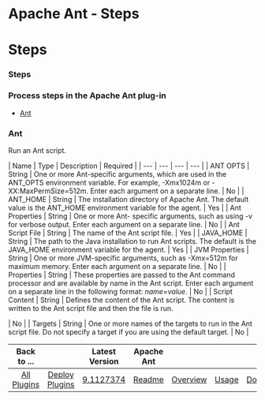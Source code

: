 
Apache Ant - Steps
==================

# Steps



### Steps




 



### Process steps in the Apache Ant plug-in


* [Ant](#ant)




### Ant


Run an Ant script.




| 
Name | Type | Description | Required |
| --- | --- | --- | --- |
| ANT OPTS | String | One or more Ant-specific 
arguments, which are used in the ANT\_OPTS environment variable. For example, -Xmx1024m or -XX:MaxPermSize=512m. Enter 
each argument on a separate line.
  | No |
| ANT\_HOME | String | The installation directory of Apache Ant. The default 
value is the ANT\_HOME environment variable for the agent.
  | Yes |
| Ant Properties | String | One or more Ant-
specific arguments, such as using -v for verbose output. Enter each argument on a separate line.
  | No |
| Ant Script 
File | String | The name of the Ant script file. | Yes |
| JAVA\_HOME | String | The path to the Java installation to 
run Ant scripts. The default is the JAVA\_HOME environment variable for the agent.
  | Yes |
| JVM Properties | String |
 One or more JVM-specific arguments, such as -Xmx=512m for maximum memory. Enter each argument on a separate line.
  | 
No |
| Properties | String | These properties are passed to the Ant command processor and are available by name in the 
Ant script. Enter each argument on a separate line in the following format: *name*=*value*.
  | No |
| Script Content | 
String | Defines the content of the Ant script. The content is written to the Ant script file and then the file is run.

  | No |
| Targets | String | One or more names of the targets to run in the Ant script file. Do not specify a target 
if you are using the default target. | No |





|Back to ...||Latest Version|Apache Ant ||||
| :---: | :---: | :---: | :---: | :---: | :---: | :---: |
|[All Plugins](../../index.md)|[Deploy Plugins](../README.md)|[9.1127374](https://raw.githubusercontent.com/UrbanCode/IBM-UCD-PLUGINS/main/files/Ant/ucd-Ant-9.1127374.zip)|[Readme](README.md)|[Overview](overview.md)|[Usage](usage.md)|[Downloads](downloads.md)|
